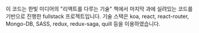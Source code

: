 이 코드는 한빛 미디어의 "리액트를 다루는 기술" 책에서 마지막 과에 실려있는 코드를 기반으로 진행한 fullstack 프로젝트입니다.
기술 스택은 koa, react, react-router, Mongo-DB, SASS, redux, redux-saga, quill 등을 이용하였습니다.
